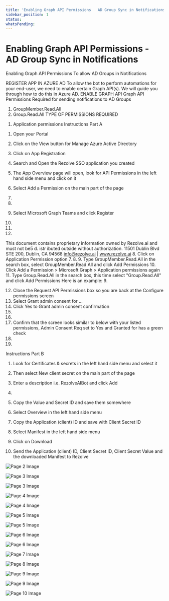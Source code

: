 ```yaml
---
title: 'Enabling Graph API Permissions   AD Group Sync in Notifications'
sidebar_position: 1
status: 
whatsPending: 
---
```



# Enabling Graph API Permissions - AD Group Sync in Notifications



Enabling Graph API
Permissions
To allow AD Groups in Notifications


REGISTER APP IN AZURE AD
To allow the bot to perform automations for your end-user, we need to enable certain Graph API(s). We will guide you
through how to do this in Azure AD.
ENABLE GRAPH API
Graph API Permissions Required for sending notifications to AD Groups
1. GroupMember.Read.All
2. Group.Read.All
TYPE OF PERMISSIONS REQUIRED
1) Application permissions
Instructions Part A
1. Open your Portal
2. Click on the View button for Manage Azure Active Directory

3. Click on App Registration
4. Search and Open the Rezolve SSO application you created

5. The App Overview page will open, look for API Permissions in the left hand side menu and click on it
6. Select Add a Permission on the main part of the page
1.
2.
7. Select Microsoft Graph
Teams and click Register
3.
5.
6.
This document contains proprietary information owned by Rezolve.ai and must not
be5 d. istr ibuted outside without authorization.
11501 Dublin Blvd STE 200, Dublin, CA 94568 info@rezolve.ai | www.rezolve.ai
8. Click on Application Permission option
7.
8.
9. Type GroupMember.Read.All in the search box, select GroupMember.Read.All and click Add
Permissions
10. Click Add a Permission &gt; Microsoft Graph &gt; Application permissions again
11. Type Group.Read.All in the search box, this time select "Group.Read.All" and click Add Permissions
Here is an example:
9.

12. Close the Request API Permissions box so you are back at the Configure permissions screen
13. Select Grant admin consent for …
14. Click Yes to Grant admin consent confirmation
10.
11.
15. Confirm that the screen looks similar to below with your listed permissions, Admin Consent Req set to Yes and
Granted for has a green check
12.
13.

Instructions Part B
1. Look for Certificates & secrets in the left hand side menu and select it
2. Then select New client secret on the main part of the page

3. Enter a description i.e. RezolveAIBot and click Add
14.

5. Copy the Value and Secret ID and save them somewhere
6. Select Overview in the left hand side menu
7. Copy the Application (client) ID and save with Client Secret ID
8. Select Manifest in the left hand side menu
9. Click on Download


10. Send the Application (client) ID, Client Secret ID, Client Secret Value and the downloaded Manifest to
Rezolve


![Page 2 Image](/img/reference/Graph%20API%20Guides/images/Enabling-Graph-API-Permissions---AD-Group-Sync-in-Notifications_page2_4.png)

![Page 3 Image](/img/reference/Graph%20API%20Guides/images/Enabling-Graph-API-Permissions---AD-Group-Sync-in-Notifications_page3_4.png)

![Page 3 Image](/img/reference/Graph%20API%20Guides/images/Enabling-Graph-API-Permissions---AD-Group-Sync-in-Notifications_page3_5.png)

![Page 4 Image](/img/reference/Graph%20API%20Guides/images/Enabling-Graph-API-Permissions---AD-Group-Sync-in-Notifications_page4_4.png)

![Page 4 Image](/img/reference/Graph%20API%20Guides/images/Enabling-Graph-API-Permissions---AD-Group-Sync-in-Notifications_page4_5.png)

![Page 5 Image](/img/reference/Graph%20API%20Guides/images/Enabling-Graph-API-Permissions---AD-Group-Sync-in-Notifications_page5_4.png)

![Page 5 Image](/img/reference/Graph%20API%20Guides/images/Enabling-Graph-API-Permissions---AD-Group-Sync-in-Notifications_page5_5.png)

![Page 6 Image](/img/reference/Graph%20API%20Guides/images/Enabling-Graph-API-Permissions---AD-Group-Sync-in-Notifications_page6_4.png)

![Page 6 Image](/img/reference/Graph%20API%20Guides/images/Enabling-Graph-API-Permissions---AD-Group-Sync-in-Notifications_page6_5.png)

![Page 7 Image](/img/reference/Graph%20API%20Guides/images/Enabling-Graph-API-Permissions---AD-Group-Sync-in-Notifications_page7_4.png)

![Page 8 Image](/img/reference/Graph%20API%20Guides/images/Enabling-Graph-API-Permissions---AD-Group-Sync-in-Notifications_page8_4.png)

![Page 9 Image](/img/reference/Graph%20API%20Guides/images/Enabling-Graph-API-Permissions---AD-Group-Sync-in-Notifications_page9_4.png)

![Page 9 Image](/img/reference/Graph%20API%20Guides/images/Enabling-Graph-API-Permissions---AD-Group-Sync-in-Notifications_page9_5.png)

![Page 10 Image](/img/reference/Graph%20API%20Guides/images/Enabling-Graph-API-Permissions---AD-Group-Sync-in-Notifications_page10_4.png)
